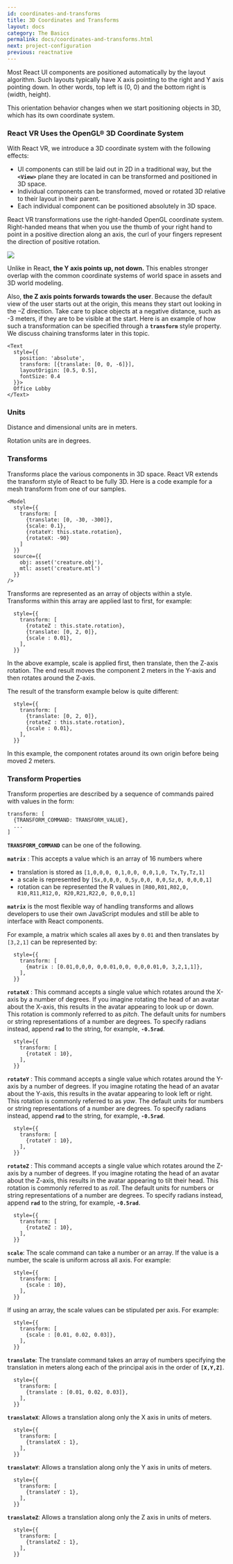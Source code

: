 ```yaml
---
id: coordinates-and-transforms
title: 3D Coordinates and Transforms
layout: docs
category: The Basics
permalink: docs/coordinates-and-transforms.html
next: project-configuration
previous: reactnative
---
```


Most React UI components are positioned automatically by the layout algorithm.
Such layouts typically have X axis pointing to the right and Y axis pointing down.
In other words, top left is (0, 0) and the bottom right is (width, height).

This orientation behavior changes when we start positioning objects in 3D, which has its own coordinate system.

### React VR Uses the OpenGL® 3D Coordinate System

With React VR, we introduce a 3D coordinate system with the following effects:

* UI components can still be laid out in 2D in a traditional way, but the **`<View>`** plane they are located in can be transformed and positioned in 3D space.
* Individual components can be transformed, moved or rotated 3D relative to their layout in their parent.
* Each individual component can be positioned absolutely in 3D space.

React VR transformations use the right-handed OpenGL coordinate system. Right-handed means that when you use the thumb of your right hand to point in a positive direction along an axis, the curl of your fingers represent the direction of positive rotation.

![](img/coordinates.jpg)

Unlike in React, **the Y axis points up, not down.** This enables stronger overlap with the common coordinate systems of world space in assets and 3D world modeling.

Also, **the Z axis points forwards towards the user**. Because the default view of the user starts out at the origin, this means they start out looking in the –Z direction. Take care to place objects at a negative distance, such as -3 meters, if they are to be visible at the start. Here is an example of how such a transformation can be specified through a **`transform`** style property. We discuss chaining transforms later in this topic.
```
<Text
  style={{
    position: 'absolute',
    transform: [{translate: [0, 0, -6]}],
    layoutOrigin: [0.5, 0.5],
    fontSize: 0.4
  }}>
  Office Lobby
</Text>
```

### Units

Distance and dimensional units are in meters.

Rotation units are in degrees.

### Transforms

Transforms place the various components in 3D space. React VR extends the transform style of React to be fully 3D. Here is a code example for a mesh transform from one of our samples.

```
<Model
  style={{
    transform: [
      {translate: [0, -30, -300]},
      {scale: 0.1},
      {rotateY: this.state.rotation},
      {rotateX: -90}
    ]
  }}
  source={{
    obj: asset('creature.obj'),
    mtl: asset('creature.mtl')
  }}
/>
```

Transforms are represented as an array of objects within a style. Transforms within this array are applied last to first, for example:

```
  style={{
    transform: [
      {rotateZ : this.state.rotation},
      {translate: [0, 2, 0]},
      {scale : 0.01},
    ],
  }}
```
In the above example, scale is applied first, then translate, then the Z-axis rotation. The end result moves the component 2 meters in the Y-axis and then rotates around the Z-axis.

The result of the transform example below is quite different:

```
  style={{
    transform: [
      {translate: [0, 2, 0]},
      {rotateZ : this.state.rotation},
      {scale : 0.01},
    ],
  }}
```

In this example, the component rotates around its own origin before being moved 2 meters.

### Transform Properties

Transform properties are described by a sequence of commands paired with values in the form:

```
transform: [
  {TRANSFORM_COMMAND: TRANSFORM_VALUE},
  ...
]
```

**`TRANSFORM_COMMAND`** can be one of the following.

**`matrix`** : This accepts a value which is an array of 16 numbers where

* translation is stored as `[1,0,0,0, 0,1,0,0, 0,0,1,0, Tx,Ty,Tz,1]`
* a scale is represented by `[Sx,0,0,0, 0,Sy,0,0, 0,0,Sz,0, 0,0,0,1]`
* rotation can be represented the R values in `[R00,R01,R02,0, R10,R11,R12,0, R20,R21,R22,0, 0,0,0,1]`

**`matrix`** is the most flexible way of handling transforms and allows developers to use their own JavaScript modules and still be able to interface with React components.

For example, a matrix which scales all axes by `0.01` and then translates by `[3,2,1]` can be represented by:

```
  style={{
    transform: [
      {matrix : [0.01,0,0,0, 0,0.01,0,0, 0,0,0.01,0, 3,2,1,1]},
    ],
  }}
```

**`rotateX`** : This command accepts a single value which rotates around the X-axis by a number of degrees. If you imagine rotating the head of an avatar about the X-axis, this results in the avatar appearing to look up or down. This rotation is commonly referred to as *pitch*. The default units for numbers or string representations of a number are degrees. To specify radians instead, append **`rad`** to the string, for example, **`-0.5rad`**.

```
  style={{
    transform: [
      {rotateX : 10},
    ],
  }}
```

**`rotateY`** : This command accepts a single value which rotates around the Y-axis by a number of degrees. If you imagine rotating the head of an avatar about the Y-axis, this results in the avatar appearing to look left or right. This rotation is commonly referred to as *yaw*. The default units for numbers or string representations of a number are degrees. To specify radians instead, append **`rad`** to the string, for example, **`-0.5rad`**.

```
  style={{
    transform: [
      {rotateY : 10},
    ],
  }}
```

**`rotateZ`** : This command accepts a single value which rotates around the Z-axis by a number of degrees. If you imagine rotating the head of an avatar about the Z-axis, this results in the avatar appearing to tilt their head. This rotation is commonly referred to as *roll*. The default units for numbers or string representations of a number are degrees. To specify radians instead, append **`rad`** to the string, for example, **`-0.5rad`**.

```
  style={{
    transform: [
      {rotateZ : 10},
    ],
  }}
```

**`scale`**: The scale command can take a number or an array. If the value is a number, the scale is uniform across all axis. For example:

```
  style={{
    transform: [
      {scale : 10},
    ],
  }}
```
If using an array, the scale values can be stipulated per axis. For example:
```
  style={{
    transform: [
      {scale : [0.01, 0.02, 0.03]},
    ],
  }}
```

**`translate`**: The translate command takes an array of numbers specifying the translation in meters along each of the principal axis in the order of **`[X,Y,Z]`**.

```
  style={{
    transform: [
      {translate : [0.01, 0.02, 0.03]},
    ],
  }}
```

**`translateX`**: Allows a translation along only the X axis in units of meters.

```
  style={{
    transform: [
      {translateX : 1},
    ],
  }}
```

**`translateY`**: Allows a translation along only the Y axis in units of meters.

```
  style={{
    transform: [
      {translateY : 1},
    ],
  }}
```

**`translateZ`**: Allows a translation along only the Z axis in units of meters.

```
  style={{
    transform: [
      {translateZ : 1},
    ],
  }}
```
